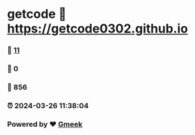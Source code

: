 # getcode :link: https://getcode0302.github.io 
### :page_facing_up: [11](https://getcode0302.github.io/tag.html) 
### :speech_balloon: 0 
### :hibiscus: 856 
### :alarm_clock: 2024-03-26 11:38:04 
### Powered by :heart: [Gmeek](https://github.com/Meekdai/Gmeek)
